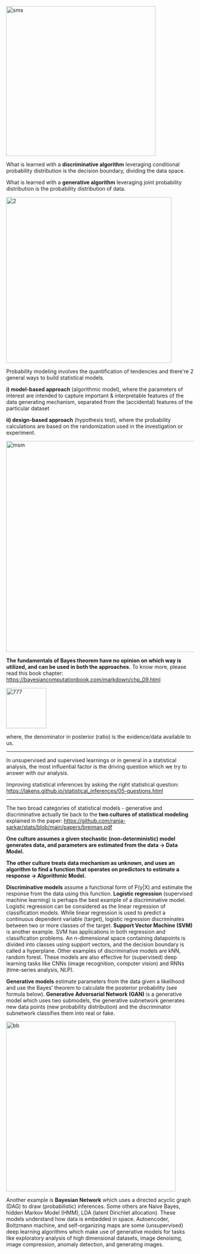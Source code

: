 
<img width="401" alt="sms" src="https://github.com/user-attachments/assets/b90edf97-2679-4e33-bbe8-30c0ef11f9d3" />


What is learned with a **discriminative algorithm** leveraging conditional probability distribution is the decision boundary, dividing the data space. 

What is learned with a **generative algorithm** leveraging joint probability distribution is the probability distribution of data. 

<img width="444" alt="2" src="https://github.com/user-attachments/assets/e1cb3a96-2102-4a12-9e78-c8969f56a5e1" />


Probability modeling involves the quantification of tendencies and there're 2 general ways to build statistical models.  

**i) model-based approach** (algorithmic model), where the parameters of interest are intended to capture important & interpretable features of the data generating mechanism, separated from the (accidental) features of the particular dataset

**ii) design-based approach** (hypothesis test), where the probability calculations are based on the randomization used in the investigation or experiment. 

<img width="565" alt="msm" src="https://github.com/user-attachments/assets/96e06c80-8ed5-4f5c-b01e-29e7a8b87178" />

**The fundamentals of Bayes theorem have no opinion on which way is utilized, and can be used in both the approaches.** To know more, please read this book chapter: https://bayesiancomputationbook.com/markdown/chp_09.html


<img width="108" alt="777" src="https://github.com/user-attachments/assets/8104de23-52a0-4716-ac39-79e3de7a6f93" />

where, the denominator in posterior (ratio) is the evidence/data available to us. 

-----

In unsupervised and supervised learnings or in general in a statistical analysis, the most influential factor is the driving question which we try to answer with our analysis.

Improving statistical inferences by asking the right statistical question: https://lakens.github.io/statistical_inferences/05-questions.html

-----

The two broad categories of statistical models - generative and discriminative actually tie back to the **two cultures of statistical modeling** explained in the paper:
https://github.com/ranja-sarkar/stats/blob/main/papers/breiman.pdf

**One culture assumes a given stochastic (non-deterministic) model generates data, and parameters are estimated from the data -> Data Model.** 

**The other culture treats data mechanism as unknown, and uses an algorithm to find a function that operates on predictors to estimate a response -> Algorithmic Model.**

**Discriminative models** assume a functional form of P(y|X) and estimate the response from the data using this function. **Logistic regression** (supervised machine learning) is perhaps the best example of a discriminative model. Logistic regression can be considered as the linear regression of classification models. While linear regression is used to predict a continuous dependent variable (target), logistic regression discriminates between two or more classes of the target. **Support Vector Machine (SVM)** is another example. SVM has applications in both regression and classification problems. An n-dimensional space containing datapoints is divided into classes using support vectors, and the decision boundary is called a hyperplane. Other examples of discriminative models are kNN, random forest. These models are also effective for (supervised) deep learning tasks like CNNs (image recognition, computer vision) and RNNs (time-series analysis, NLP).  

**Generative models** estimate parameters from the data given a likelihood and use the Bayes’ theorem to calculate the posterior probability (see formula below). **Generative Adversarial Network (GAN)** is a generative model which uses two submodels, the generative subnetwork generates new data points (new probability distribution) and the discriminator subnetwork classifies them into real or fake. 

<img width="455" alt="bb" src="https://github.com/user-attachments/assets/ddc7ca65-9e17-4608-9e86-ac6ae5683818" />


Another example is **Bayesian Network** which uses a directed acyclic graph (DAG) to draw (probabilistic) inferences. Some others are Naive Bayes, hidden Markov Model (HMM), LDA (latent Dirichlet allocation). These models understand how data is embedded in space. Autoencoder, Boltzmann machine, and self-organizing maps are some (unsupervised) deep learning algorithms which make use of generative models for tasks like exploratory analysis of high dimensional datasets, image denoising, image compression, anomaly detection, and generating images.


